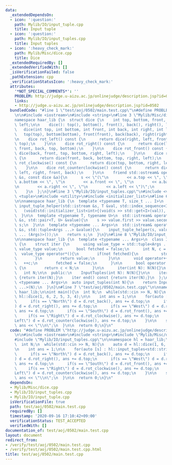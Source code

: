 ```yaml
---
data:
  _extendedDependsOn:
  - icon: ':question:'
    path: Mylib/IO/input_tuple.cpp
    title: Input tuple
  - icon: ':question:'
    path: Mylib/IO/input_tuples.cpp
    title: Input tuples
  - icon: ':heavy_check_mark:'
    path: Mylib/Misc/dice.cpp
    title: Dice
  _extendedRequiredBy: []
  _extendedVerifiedWith: []
  _isVerificationFailed: false
  _pathExtension: cpp
  _verificationStatusIcon: ':heavy_check_mark:'
  attributes:
    '*NOT_SPECIAL_COMMENTS*': ''
    PROBLEM: http://judge.u-aizu.ac.jp/onlinejudge/description.jsp?id=0502
    links:
    - http://judge.u-aizu.ac.jp/onlinejudge/description.jsp?id=0502
  bundledCode: "#line 1 \"test/aoj/0502/main.test.cpp\"\n#define PROBLEM \"http://judge.u-aizu.ac.jp/onlinejudge/description.jsp?id=0502\"\
    \n\n#include <iostream>\n#include <string>\n#line 3 \"Mylib/Misc/dice.cpp\"\n\n\
    namespace haar_lib {\n  struct dice {\n    int top, bottom, front, back, right,\
    \ left;\n\n    dice(): top(), bottom(), front(), back(), right(), left(){}\n \
    \   dice(int top, int bottom, int front, int back, int right, int left):\n   \
    \   top(top), bottom(bottom), front(front), back(back), right(right), left(left){}\n\
    \n    dice rot_left() const {\n      return dice(right, left, front, back, bottom,\
    \ top);\n    }\n\n    dice rot_right() const {\n      return dice(left, right,\
    \ front, back, top, bottom);\n    }\n\n    dice rot_front() const {\n      return\
    \ dice(back, front, top, bottom, right, left);\n    }\n\n    dice rot_back() const\
    \ {\n      return dice(front, back, bottom, top, right, left);\n    }\n\n    dice\
    \ rot_clockwise() const {\n      return dice(top, bottom, right, left, back, front);\n\
    \    }\n\n    dice rot_counterclockwise() const {\n      return dice(top, bottom,\
    \ left, right, front, back);\n    }\n\n    friend std::ostream& operator<<(std::ostream\
    \ &s, const dice &a){\n      s << \"(\"\n        << a.top << \", \"\n        <<\
    \ a.bottom << \", \"\n        << a.front << \", \"\n        << a.back << \", \"\
    \n        << a.right << \", \"\n        << a.left << \")\";\n      return s;\n\
    \    }\n  };\n}\n#line 3 \"Mylib/IO/input_tuples.cpp\"\n#include <vector>\n#include\
    \ <tuple>\n#include <utility>\n#include <initializer_list>\n#line 6 \"Mylib/IO/input_tuple.cpp\"\
    \n\nnamespace haar_lib {\n  template <typename T, size_t ... I>\n  static void\
    \ input_tuple_helper(std::istream &s, T &val, std::index_sequence<I ...>){\n \
    \   (void)std::initializer_list<int>{(void(s >> std::get<I>(val)), 0) ...};\n\
    \  }\n\n  template <typename T, typename U>\n  std::istream& operator>>(std::istream\
    \ &s, std::pair<T, U> &value){\n    s >> value.first >> value.second;\n    return\
    \ s;\n  }\n\n  template <typename ... Args>\n  std::istream& operator>>(std::istream\
    \ &s, std::tuple<Args ...> &value){\n    input_tuple_helper(s, value, std::make_index_sequence<sizeof\
    \ ... (Args)>());\n    return s;\n  }\n}\n#line 8 \"Mylib/IO/input_tuples.cpp\"\
    \n\nnamespace haar_lib {\n  template <typename ... Args>\n  class InputTuples\
    \ {\n    struct iter {\n      using value_type = std::tuple<Args ...>;\n     \
    \ value_type value;\n      bool fetched = false;\n      int N, c = 0;\n\n    \
    \  value_type operator*(){\n        if(not fetched){\n          std::cin >> value;\n\
    \        }\n        return value;\n      }\n\n      void operator++(){\n     \
    \   ++c;\n        fetched = false;\n      }\n\n      bool operator!=(iter &) const\
    \ {\n        return c < N;\n      }\n\n      iter(int N): N(N){}\n    };\n\n \
    \   int N;\n\n  public:\n    InputTuples(int N): N(N){}\n\n    iter begin() const\
    \ {return iter(N);}\n    iter end() const {return iter(N);}\n  };\n\n  template\
    \ <typename ... Args>\n  auto input_tuples(int N){\n    return InputTuples<Args\
    \ ...>(N);\n  }\n}\n#line 7 \"test/aoj/0502/main.test.cpp\"\n\nnamespace hl =\
    \ haar_lib;\n\nint main(){\n  int N;\n  while(std::cin >> N, N){\n    auto d =\
    \ hl::dice(1, 6, 2, 5, 3, 4);\n\n    int ans = 1;\n\n    for(auto [s] : hl::input_tuples<std::string>(N)){\n\
    \      if(s == \"North\") d = d.rot_back(), ans += d.top;\n      if(s == \"East\"\
    ) d = d.rot_right(), ans += d.top;\n      if(s == \"West\") d = d.rot_left(),\
    \ ans += d.top;\n      if(s == \"South\") d = d.rot_front(), ans += d.top;\n \
    \     if(s == \"Right\") d = d.rot_clockwise(), ans += d.top;\n      if(s == \"\
    Left\") d = d.rot_counterclockwise(), ans += d.top;\n    }\n\n    std::cout <<\
    \ ans << \"\\n\";\n  }\n\n  return 0;\n}\n"
  code: "#define PROBLEM \"http://judge.u-aizu.ac.jp/onlinejudge/description.jsp?id=0502\"\
    \n\n#include <iostream>\n#include <string>\n#include \"Mylib/Misc/dice.cpp\"\n\
    #include \"Mylib/IO/input_tuples.cpp\"\n\nnamespace hl = haar_lib;\n\nint main(){\n\
    \  int N;\n  while(std::cin >> N, N){\n    auto d = hl::dice(1, 6, 2, 5, 3, 4);\n\
    \n    int ans = 1;\n\n    for(auto [s] : hl::input_tuples<std::string>(N)){\n\
    \      if(s == \"North\") d = d.rot_back(), ans += d.top;\n      if(s == \"East\"\
    ) d = d.rot_right(), ans += d.top;\n      if(s == \"West\") d = d.rot_left(),\
    \ ans += d.top;\n      if(s == \"South\") d = d.rot_front(), ans += d.top;\n \
    \     if(s == \"Right\") d = d.rot_clockwise(), ans += d.top;\n      if(s == \"\
    Left\") d = d.rot_counterclockwise(), ans += d.top;\n    }\n\n    std::cout <<\
    \ ans << \"\\n\";\n  }\n\n  return 0;\n}\n"
  dependsOn:
  - Mylib/Misc/dice.cpp
  - Mylib/IO/input_tuples.cpp
  - Mylib/IO/input_tuple.cpp
  isVerificationFile: true
  path: test/aoj/0502/main.test.cpp
  requiredBy: []
  timestamp: '2020-09-16 17:10:42+09:00'
  verificationStatus: TEST_ACCEPTED
  verifiedWith: []
documentation_of: test/aoj/0502/main.test.cpp
layout: document
redirect_from:
- /verify/test/aoj/0502/main.test.cpp
- /verify/test/aoj/0502/main.test.cpp.html
title: test/aoj/0502/main.test.cpp
---
```

